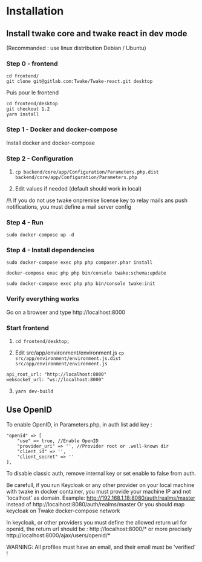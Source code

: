# Installation

## Install twake core and twake react in dev mode
(Recommanded : use linux distribution Debian / Ubuntu)

### Step 0 - frontend
```
cd frontend/
git clone git@gitlab.com:Twake/Twake-react.git desktop
```

Puis pour le frontend
```
cd frontend/desktop
git checkout 1.2
yarn install
```


### Step 1 - Docker and docker-compose
Install docker and docker-compose

### Step 2 - Configuration
1. `cp backend/core/app/Configuration/Parameters.php.dist backend/core/app/Configuration/Parameters.php`

2. Edit values if needed (default should work in local)

/!\ If you do not use twake onpremise license key to relay mails ans push notifications, you must define a mail server config

### Step 4 - Run
`sudo docker-compose up -d`

### Step 4 - Install dependencies
`sudo docker-compose exec php php composer.phar install`

`docker-compose exec php php bin/console twake:schema:update`

`sudo docker-compose exec php php bin/console twake:init`

### Verify everything works
Go on a browser and type http://localhost:8000

### Start frontend
1. `cd frontend/desktop;`

2. Edit src/app/environment/environment.js
`cp src/app/environment/environment.js.dist  src/app/environment/environment.js `
```
api_root_url: "http://localhost:8000"
websocket_url: "ws://localhost:8000"
```

3. `yarn dev-build`


## Use OpenID

To enable OpenID, in Parameters.php, in auth list add key :
```
"openid" => [
    "use" => true, //Enable OpenID
    "provider_uri" => '', //Provider root or .well-known dir
    "client_id" => '',
    "client_secret" => ''
],
```

To disable classic auth, remove internal key or set enable to false from auth.

Be carefull, if you run Keycloak or any other provider on your local machine with twake in docker container, you must provide your machine IP and not 'localhost' as domain.
Example: http://192.168.1.18:8080/auth/realms/master instead of http://localhost:8080/auth/realms/master
Or you should map keycloak on Twake docker-compose network

In keycloak, or other providers you must define the allowed return url for openid, the return url should be :
http://localhost:8000/* or more precisely http://localhost:8000/ajax/users/openid/*

WARNING: All profiles must have an email, and their email must be 'verified' !